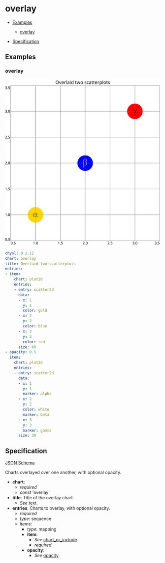# overlay

- [Examples](#examples)
  - [overlay](#overlay)

- [Specification](#specification)

## Examples

### overlay

![overlay SVG](overlay.svg)

```yaml
chysl: 0.2.12
chart: overlay
title: Overlaid two scatterplots
entries:
- item:
    chart: plot2d
    entries:
    - entry: scatter2d
      data:
      - x: 1
        y: 1
        color: gold
      - x: 2
        y: 2
        color: blue
      - x: 3
        y: 3
        color: red
      size: 60
- opacity: 0.5
  item:
    chart: plot2d
    entries:
    - entry: scatter2d
      data:
      - x: 1
        y: 1
        marker: alpha
      - x: 2
        y: 2
        color: white
        marker: beta
      - x: 3
        y: 3
        marker: gamma
      size: 30
```
## Specification

[JSON Schema](overlay.md)

Charts overlayed over one another, with optional opacity.

- **chart**:
  - *required*
  - *const* 'overlay'
- **title**: Title of the overlay chart.
  - *See* [text](schema_defs.md#text).
- **entries**: Charts to overlay, with optional opacity.
  - *required*
  - *type*: sequence
  - *items*:
    - *type*: mapping
    - **item**:
      - *See* [chart_or_include](schema_defs.md#chart_or_include).
      - *required*
    - **opacity**:
      - *See* [opacity](schema_defs.md#opacity).

